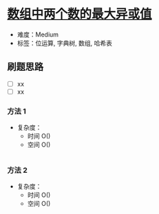 # [数组中两个数的最大异或值](https://leetcode-cn.com/problems/maximum-xor-of-two-numbers-in-an-array/)

- 难度：Medium
- 标签：位运算, 字典树, 数组, 哈希表

## 刷题思路

- [ ] xx
- [ ] xx

### 方法 1

- 复杂度：
    - 时间 O()
    - 空间 O()

``` js

```

### 方法 2

- 复杂度：
    - 时间 O()
    - 空间 O()

``` js

```
